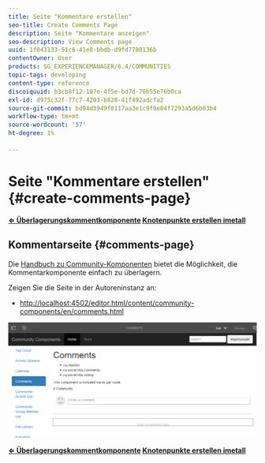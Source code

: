```yaml
---
title: Seite "Kommentare erstellen"
seo-title: Create Comments Page
description: Seite "Kommentare anzeigen"
seo-description: View Comments page
uuid: 1f043133-51c6-41e8-bbdb-d9fd7780136b
contentOwner: User
products: SG_EXPERIENCEMANAGER/6.4/COMMUNITIES
topic-tags: developing
content-type: reference
discoiquuid: b3cb8f12-197e-4f5e-bd7d-70b55e76b0ca
exl-id: d975c32f-77c7-4203-b828-41f492adcfa2
source-git-commit: bd94d3949f0117aa3e1c9f0e84f7293a5d6b03b4
workflow-type: tm+mt
source-wordcount: '57'
ht-degree: 1%

---
```


# Seite &quot;Kommentare erstellen&quot; {#create-comments-page}

**[⇐ Überlagerungskommentkomponente](overlay-comments.md) [Knotenpunkte erstellen imetall](overlay-create-nodes.md)**

## Kommentarseite {#comments-page}

Die [Handbuch zu Community-Komponenten](components-guide.md) bietet die Möglichkeit, die Kommentarkomponente einfach zu überlagern.

Zeigen Sie die Seite in der Autoreninstanz an:

* [http://localhost:4502/editor.html/content/community-components/en/comments.html](http://localhost:4502/editor.html/content/community-components/en/comments.html)

![chlimage_1-125](assets/chlimage_1-125.png)

**[⇐ Überlagerungskommentkomponente](overlay-comments.md) [Knotenpunkte erstellen imetall](overlay-create-nodes.md)**
